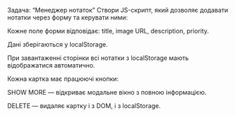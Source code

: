  Задача: “Менеджер нотаток”
Створи JS-скрипт, який дозволяє додавати нотатки через форму та керувати ними:

Кожне поле форми відповідає: title, image URL, description, priority.

Дані зберігаються у localStorage.

При завантаженні сторінки всі нотатки з localStorage мають відображатися автоматично.

Кожна картка має працюючі кнопки:

SHOW MORE — відкриває модальне вікно з повною інформацією.

DELETE — видаляє картку і з DOM, і з localStorage.